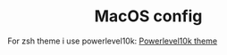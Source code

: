 <h1 align='center'>MacOS config</h1>


For zsh theme i use powerlevel10k:
[Powerlevel10k theme](https://github.com/romkatv/powerlevel10k#installation)
